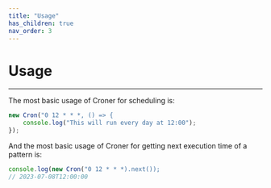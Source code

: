 ```yaml
---
title: "Usage"
has_children: true
nav_order: 3
---
```


# Usage

---

The most basic usage of Croner for scheduling is:

```ts
new Cron("0 12 * * *, () => {
    console.log("This will run every day at 12:00");
});
```

And the most basic usage of Croner for getting next execution time of a pattern is:

```ts
console.log(new Cron("0 12 * * *).next());
// 2023-07-08T12:00:00
```